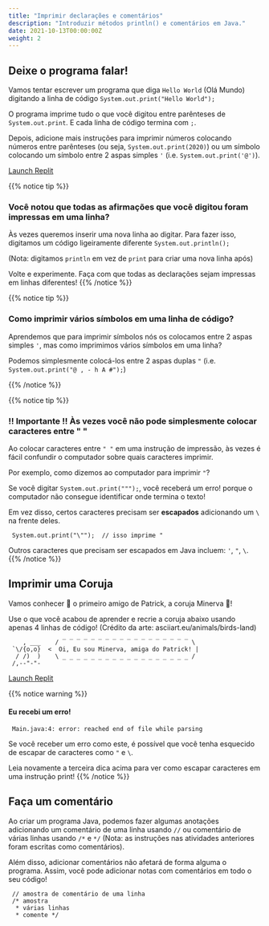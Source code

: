 ```yaml
---
title: "Imprimir declarações e comentários"
description: "Introduzir métodos println() e comentários em Java."
date: 2021-10-13T00:00:00Z
weight: 2
---
```



## Deixe o programa falar!

Vamos tentar escrever um programa que diga `Hello World` (Olá Mundo) digitando a linha de código `System.out.print("Hello World");` 

O programa imprime tudo o que você digitou entre parênteses de `System.out.print`. E cada linha de código termina com `;`.

Depois, adicione mais instruções para imprimir números colocando números entre parênteses (ou seja, `System.out.print(2020)`) ou um símbolo colocando um símbolo entre 2 aspas simples `'` (i.e. `System.out.print('@')`).

<a class="my-2 mx-4 btn btn-info" href="https://replit.com/@nuevofoundation/JavaBasicsHelloWorld" target="_blank">Launch Replit</a>

{{% notice tip %}}
### Você notou que todas as afirmações que você digitou foram impressas em uma linha?

Às vezes queremos inserir uma nova linha ao digitar.
Para fazer isso, digitamos um código ligeiramente diferente `System.out.println();`

(Nota: digitamos `println` em vez de `print` para criar uma nova linha após)

Volte e experimente. Faça com que todas as declarações sejam impressas em linhas diferentes!
{{% /notice %}}

{{% notice tip %}}
### Como imprimir vários símbolos em uma linha de código?

Aprendemos que para imprimir símbolos nós os colocamos entre 2 aspas simples `'`, mas como imprimimos vários símbolos em uma linha?

Podemos simplesmente colocá-los entre 2 aspas duplas `"` (i.e. `System.out.print("@ , - h A #");`)

{{% /notice %}}

{{% notice tip %}}
### !! Importante !! Às vezes você não pode simplesmente colocar caracteres entre " "

Ao colocar caracteres entre `" "` em uma instrução de impressão, às vezes é fácil confundir o computador sobre quais caracteres imprimir.

Por exemplo, como dizemos ao computador para imprimir `"`?

Se você digitar `System.out.print(""");`, você receberá um erro! porque o computador não consegue identificar onde termina o texto!

Em vez disso, certos caracteres precisam ser  <b>escapados</b> adicionando um `\` na frente deles.

     System.out.print("\"");  // isso imprime "

Outros caracteres que precisam ser escapados em Java incluem: `'`, `"`, `\`.
{{% /notice %}}

## Imprimir uma Coruja

Vamos conhecer 🐥 o primeiro amigo de Patrick, a coruja Minerva 🦉!

Use o que você acabou de aprender e recrie a coruja abaixo usando apenas 4 linhas de código! (Crédito da arte: asciiart.eu/animals/birds-land)

        , ___    / ‾ ‾ ‾ ‾ ‾ ‾ ‾ ‾ ‾ ‾ ‾ ‾ ‾ ‾ ‾ ‾ ‾ ‾ \
     `\/{o,o}  <  Oi, Eu sou Minerva, amiga do Patrick! |
      / /)  )    \ _ _ _ _ _ _ _ _ _ _ _ _ _ _ _ _ _ _ /
     /,--"-"- 


<a class="my-2 mx-4 btn btn-info" href="https://replit.com/@nuevofoundation/JavaBasicsOwl" target="_blank">Launch Replit</a>

{{% notice warning %}}
#### Eu recebi um erro!

     Main.java:4: error: reached end of file while parsing
Se você receber um erro como este, é possível que você tenha esquecido de escapar de caracteres como `"` e `\`.

Leia novamente a terceira dica acima para ver como escapar caracteres em uma instrução print!
{{% /notice %}}

## Faça um comentário

Ao criar um programa Java, podemos fazer algumas anotações adicionando um comentário de uma linha usando `//` ou comentário de várias linhas usando `/*` e `*/` (Nota: as instruções nas atividades anteriores foram escritas como comentários).

Além disso, adicionar comentários não afetará de forma alguma o programa. Assim, você pode adicionar notas com comentários em todo o seu código!

     // amostra de comentário de uma linha
     /* amostra
      * várias linhas
      * comente */
